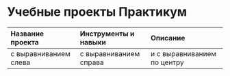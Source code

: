 # Учебные проекты Практикум

| Название проекта              | Инструменты и навыки           | Описание                           | 
| :---------------------------- | :----------------------------- |:----------------------------------| 
| с выравниванием слева | с выравниванием справа | и с выравниванием по центру | 

